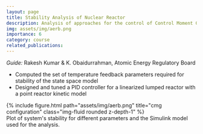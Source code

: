 ```yaml
---
layout: page
title: Stability Analysis of Nuclear Reactor
description: Analysis of approaches for the control of Control Moment Gyroscopes for avoidance of singularities
img: assets/img/aerb.png
importance: 6
category: course
related_publications: 
---
```

<i>Guide:</i> Rakesh Kumar & K. Obaidurrahman, Atomic Energy Regulatory Board  
- Computed the set of temperature feedback parameters required for stability of the state space model
- Designed and tuned a PID controller for a linearized lumped reactor with a point reactor kinetic model
<div class="row">
    <div class="col-sm mt-3 mt-md-0">
        {% include figure.html path="assets/img/aerb.png" title="cmg configuration" class="img-fluid rounded z-depth-1" %}
    </div>
</div>
<div class="caption">
    Plot of system's stability for different parameters and the Simulink model used for the analysis.
</div>
